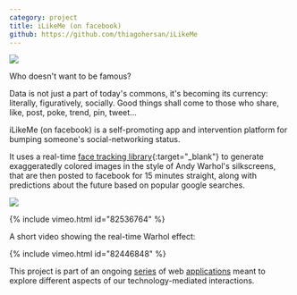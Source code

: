 ```yaml
---
category: project
title: iLikeMe (on facebook)
github: https://github.com/thiagohersan/iLikeMe
---
```

![](/assets/projects/ilikeme-on-facebook/fb-understandThisPhoto.png)

Who doesn't want to be famous?

Data is not just a part of today's commons, it's becoming its currency: literally, figuratively, socially. Good things shall come to those who share, like, post, poke, trend, pin, tweet...

iLikeMe (on facebook) is a self-promoting app and intervention platform for bumping someone's social-networking status.

It uses a real-time [face tracking library](https://github.com/kylemcdonald/ofxFaceTracker){:target="_blank"} to generate exaggeratedly colored images in the style of Andy Warhol's silkscreens, that are then posted to facebook for 15 minutes straight, along with predictions about the future based on popular google searches.

![](/assets/projects/ilikeme-on-facebook/fb-lookBrazilian.png)

{% include vimeo.html id="82536764" %}

A short video showing the real-time Warhol effect:

{% include vimeo.html id="82446848" %}

This project is part of an ongoing [series](/ilikeyou-on-facebook/) of web [applications](/ulikeme-on-facebook/) meant to explore different aspects of our technology-mediated interactions.
